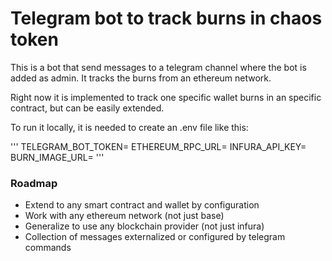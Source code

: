# Telegram bot to track burns in chaos token

This is a bot that send messages to a telegram channel where the bot is added as admin. It tracks the burns from an ethereum network.

Right now it is implemented to track one specific wallet burns in an specific contract, but can be easily extended.

To run it locally, it is needed to create an .env file like this:

'''
TELEGRAM_BOT_TOKEN=<token from bot father in telegram>
ETHEREUM_RPC_URL=<infura url to project>
INFURA_API_KEY=<infura key>
BURN_IMAGE_URL=<url to an image to include in the message>
'''

### Roadmap

- Extend to any smart contract and wallet by configuration
- Work with any ethereum network (not just base)
- Generalize to use any blockchain provider (not just infura)
- Collection of messages externalized or configured by telegram commands
